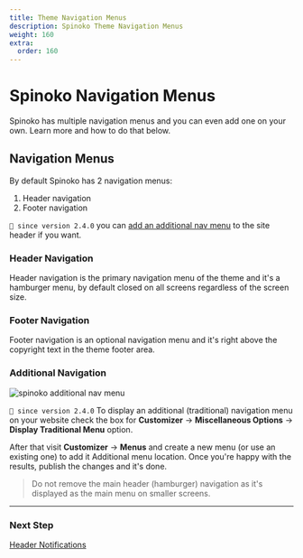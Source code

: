 ```yaml
---
title: Theme Navigation Menus
description: Spinoko Theme Navigation Menus
weight: 160
extra:
  order: 160
---
```


# Spinoko Navigation Menus

Spinoko has multiple navigation menus and you can even add one on your own. Learn more and how to do that below.

## Navigation Menus

By default Spinoko has 2 navigation menus:

1. Header navigation
2. Footer navigation

`💁 since version 2.4.0` you can [add an additional nav menu](#additional-navigation) to the site header if you want.

### Header Navigation

Header navigation is the primary navigation menu of the theme and it's a hamburger menu, by default closed on all screens regardless of the screen size.

### Footer Navigation

Footer navigation is an optional navigation menu and it's right above the copyright text in the theme footer area.

### Additional Navigation

![spinoko additional nav menu](https://media.dinomatic.com/images/docs/spinoko/spinoko-additional-navigation.png)

`💁 since version 2.4.0` To display an additional (traditional) navigation menu on your website check the box for **Customizer** &#8594; **Miscellaneous Options** &#8594; **Display Traditional Menu** option.

After that visit **Customizer** &#8594; **Menus** and create a new menu (or use an existing one) to add it Additional menu location. Once you're happy with the results, publish the changes and it's done.

> Do not remove the main header (hamburger) navigation as it's displayed as the main menu on smaller screens.

---

### Next Step

[Header Notifications](/docs/spinoko/notifications/)
